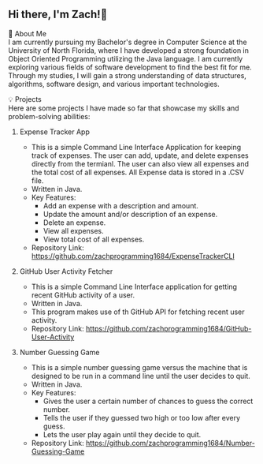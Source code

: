 ## Hi there, I'm Zach!👋

🚀 About Me  
I am currently pursuing my Bachelor's degree in Computer Science at the University of North Florida, where I have developed a strong foundation in Object Oriented Programming utilizing the Java language. I am currently exploring various fields of software development to find the best fit for me. Through my studies, I will gain a strong understanding of data structures, algorithms, software design, and various important technologies.  


💡 Projects  
Here are some projects I have made so far that showcase my skills and problem-solving abilities:  

1. Expense Tracker App
   - This is a simple Command Line Interface Application for keeping track of expenses. The user can add, update, and delete expenses directly from the termianl. The user can also view all expenses and the total cost of all expenses. All Expense data is stored in a .CSV file.
   - Written in Java.
   - Key Features:
     - Add an expense with a description and amount.
     - Update the amount and/or description of an expense.
     - Delete an expense.
     - View all expenses.
     - View total cost of all expenses.
   - Repository Link: https://github.com/zachprogramming1684/ExpenseTrackerCLI

2. GitHub User Activity Fetcher  
   - This is a simple Command Line Interface application for getting recent GitHub activity of a user.
   - Written in Java.
   - This program makes use of th GitHub API for fetching recent user activity.
   - Repository Link: https://github.com/zachprogramming1684/GitHub-User-Activity

3. Number Guessing Game
   - This is a simple number guessing game versus the machine that is designed to be run in a command line until the user decides to quit.
   - Written in Java.
   - Key Features:
     - Gives the user a certain number of chances to guess the correct number.
     - Tells the user if they guessed two high or too low after every guess.
     - Lets the user play again until they decide to quit.
   - Repository Link: https://github.com/zachprogramming1684/Number-Guessing-Game
